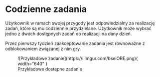 # Codzienne zadania

Użytkownik w ramach swojej przygody jest odpowiedzialny za realizację zadań, które są mu codziennie przydzielane. Użytkownik może wybrać jedno z dwóch dostępnych zadań do realizacji na dany dzień.

Przez pierwszy tydzień zaakceptowanie zadania jest równoważne z odblokowaniem związanej z nim gry.

<figure markdown>
  ![Przykładowe zadanie](https://i.imgur.com/bseiORE.png){ width="640" }
  <figcaption>Przykładowe dostępne zadanie</figcaption>
</figure>
